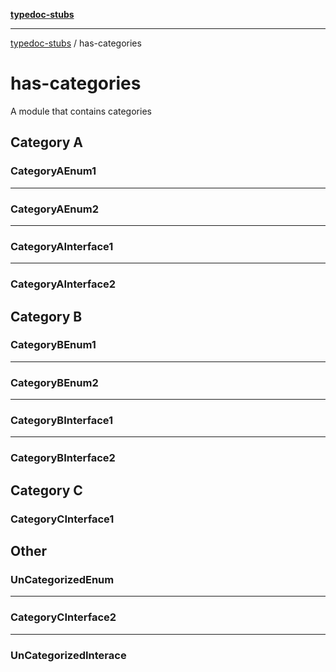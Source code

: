 [**typedoc-stubs**](index.md)

***

[typedoc-stubs](index.md) / has-categories

# has-categories

A module that contains categories

## Category A

<a id="categoryaenum1" name="categoryaenum1"></a>

### CategoryAEnum1

***

<a id="categoryaenum2" name="categoryaenum2"></a>

### CategoryAEnum2

***

<a id="categoryainterface1" name="categoryainterface1"></a>

### CategoryAInterface1

***

<a id="categoryainterface2" name="categoryainterface2"></a>

### CategoryAInterface2

## Category B

<a id="categorybenum1" name="categorybenum1"></a>

### CategoryBEnum1

***

<a id="categorybenum2" name="categorybenum2"></a>

### CategoryBEnum2

***

<a id="categorybinterface1" name="categorybinterface1"></a>

### CategoryBInterface1

***

<a id="categorybinterface2" name="categorybinterface2"></a>

### CategoryBInterface2

## Category C

<a id="categorycinterface1" name="categorycinterface1"></a>

### CategoryCInterface1

## Other

<a id="uncategorizedenum" name="uncategorizedenum"></a>

### UnCategorizedEnum

***

<a id="categorycinterface2" name="categorycinterface2"></a>

### CategoryCInterface2

***

<a id="uncategorizedinterace" name="uncategorizedinterace"></a>

### UnCategorizedInterace
